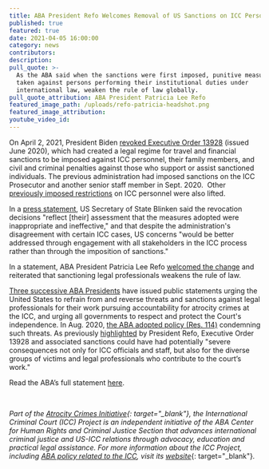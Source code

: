 ```yaml
---
title: ABA President Refo Welcomes Removal of US Sanctions on ICC Personnel
published: true
featured: true
date: 2021-04-05 16:00:00
category: news
contributors:
description:
pull_quote: >-
  As the ABA said when the sanctions were first imposed, punitive measures,
  taken against persons performing their institutional duties under
  international law, weaken the rule of law globally.
pull_quote_attribution: ABA President Patricia Lee Refo
featured_image_path: /uploads/refo-patricia-headshot.png
featured_image_attribution:
youtube_video_id:
---
```


On April 2, 2021, President Biden [revoked Executive Order 13928](https://www.whitehouse.gov/briefing-room/presidential-actions/2021/04/01/executive-order-on-the-termination-of-emergency-with-respect-to-the-international-criminal-court/) (issued June 2020), which had created a legal regime for travel and financial sanctions to be imposed against ICC personnel, their family members, and civil and criminal penalties against those who support or assist sanctioned individuals. The previous administration had imposed sanctions on the ICC Prosecutor and another senior staff member in Sept. 2020.&nbsp; Other [previously imposed restrictions](https://www.international-criminal-justice-today.org/news/statement-of-aba-president-bob-carlson-re-restricting-international-criminal-court-officials-visas/)&nbsp;on ICC personnel were also lifted.

In a [press statement](__notset__), US Secretary of State Blinken said the revocation decisions "reflect \[their\] assessment that the measures adopted were inappropriate and ineffective," and that despite the administration's disagreement with certain ICC cases, US concerns "would be better addressed through engagement with all stakeholders in the ICC process rather than through the imposition of sanctions."

In a statement, ABA President Patricia Lee Refo [welcomed the change](https://www.americanbar.org/news/abanews/aba-news-archives/2021/04/statement-of-aba-president-patricia-lee-refo-re--removing-u-s--s/)&nbsp;and reiterated that sanctioning legal professionals weakens the rule of law.

[Three successive ABA Presidents](https://www.international-criminal-justice-today.org/news/statement-of-aba-president-patricia-lee-refo-re-u-s--sanctions-on-international-criminal-court-staff/)&nbsp;have issued public statements urging the United States to refrain from and reverse threats and sanctions against legal professionals for their work pursuing accountability for atrocity crimes at the ICC, and urging all governments to respect and protect the Court's independence. In Aug. 2020, [the ABA adopted policy (Res. 114)](https://www.international-criminal-justice-today.org/news/aba-adopts-policy-condemning-threats-against-the-icc-and-its-officers/) condemning such threats. As previously [highlighted](https://www.international-criminal-justice-today.org/news/statement-of-aba-president-patricia-lee-refo-re-u-s--sanctions-on-international-criminal-court-staff/)&nbsp;by President Refo, Executive Order 13928 and associated sanctions could have had potentially "severe consequences not only for ICC officials and staff, but also for the diverse groups of victims and legal professionals who contribute to the court’s work."

Read the ABA’s full statement&nbsp;[here](https://www.americanbar.org/news/abanews/aba-news-archives/2021/04/statement-of-aba-president-patricia-lee-refo-re--removing-u-s--s/).

&nbsp;

*Part of the&nbsp;[Atrocity Crimes Initiative](https://www.americanbar.org/groups/human_rights/preventing-atrocities/){: target="_blank"}, the International Criminal Court (ICC) Project is an independent initiative of the ABA Center for Human Rights and Criminal Justice Section that advances international criminal justice and US-ICC relations through advocacy, education and practical legal assistance. For more information about the ICC Project, including&nbsp;[ABA policy related to the ICC](https://www.aba-icc.org/the-aba-icc-project/aba-policy-on-the-icc/), visit its*&nbsp;[*website*](https://www.international-criminal-justice-today.org/news/aba-reaffirms-strong-support-for-the-icc-before-the-assembly-of-states-parties/www.aba-icc.org){: target="_blank"}*.*
